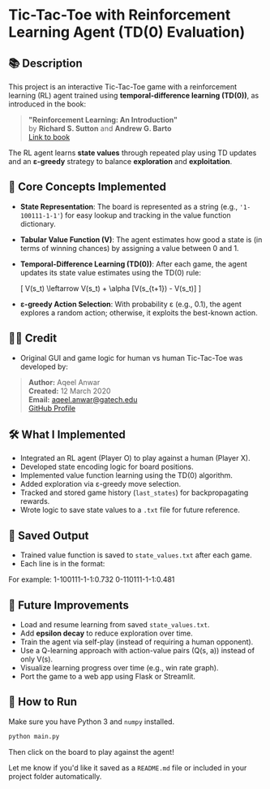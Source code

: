 # Tic-Tac-Toe with Reinforcement Learning Agent (TD(0) Evaluation)

## 📚 Description

This project is an interactive Tic-Tac-Toe game with a reinforcement learning (RL) agent trained using **temporal-difference learning (TD(0))**, as introduced in the book:

> **"Reinforcement Learning: An Introduction"**  
> by **Richard S. Sutton** and **Andrew G. Barto**  
> [Link to book](http://incompleteideas.net/book/the-book-2nd.html)

The RL agent learns **state values** through repeated play using TD updates and an **ε-greedy** strategy to balance **exploration** and **exploitation**.

## 🧠 Core Concepts Implemented

- **State Representation**: The board is represented as a string (e.g., `'1-100111-1-1'`) for easy lookup and tracking in the value function dictionary.
- **Tabular Value Function (V)**: The agent estimates how good a state is (in terms of winning chances) by assigning a value between 0 and 1.
- **Temporal-Difference Learning (TD(0))**: After each game, the agent updates its state value estimates using the TD(0) rule:

  \[
  V(s_t) \leftarrow V(s_t) + \alpha [V(s_{t+1}) - V(s_t)]
  \]


- **ε-greedy Action Selection**: With probability ε (e.g., 0.1), the agent explores a random action; otherwise, it exploits the best-known action.

## 👨‍💻 Credit

- Original GUI and game logic for human vs human Tic-Tac-Toe was developed by:
> **Author:** Aqeel Anwar  
> **Created:** 12 March 2020  
> **Email:** aqeel.anwar@gatech.edu  
> [GitHub Profile](https://github.com/aqeelanwar)

## 🛠️ What I Implemented

- Integrated an RL agent (Player O) to play against a human (Player X).
- Developed state encoding logic for board positions.
- Implemented value function learning using the TD(0) algorithm.
- Added exploration via ε-greedy move selection.
- Tracked and stored game history (`last_states`) for backpropagating rewards.
- Wrote logic to save state values to a `.txt` file for future reference.

## 📁 Saved Output

- Trained value function is saved to `state_values.txt` after each game.
- Each line is in the format:  

For example:
1-100111-1-1:0.732
0-110111-1-1:0.481


## 🔮 Future Improvements

- Load and resume learning from saved `state_values.txt`.
- Add **epsilon decay** to reduce exploration over time.
- Train the agent via self-play (instead of requiring a human opponent).
- Use a Q-learning approach with action-value pairs (Q(s, a)) instead of only V(s).
- Visualize learning progress over time (e.g., win rate graph).
- Port the game to a web app using Flask or Streamlit.

## 🚀 How to Run

Make sure you have Python 3 and `numpy` installed.

```bash
python main.py
```

Then click on the board to play against the agent!


Let me know if you'd like it saved as a `README.md` file or included in your project folder automatically.
